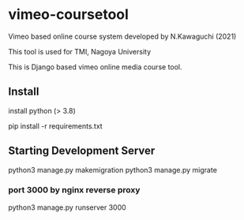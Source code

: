 # vimeo-coursetool
Vimeo based online course system
developed by N.Kawaguchi (2021)

This tool is used for TMI, Nagoya University

This is Django based vimeo online media course tool.

## Install
install python (> 3.8)

pip install -r requirements.txt

## Starting Development Server
python3 manage.py makemigration
python3 manage.py migrate

### port 3000 by nginx reverse proxy
python3 manage.py runserver 3000
